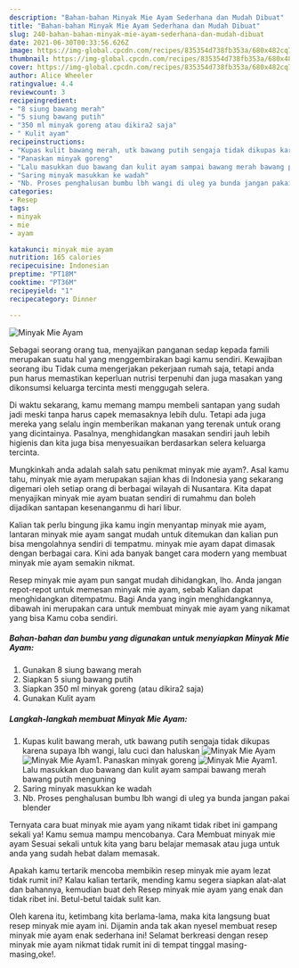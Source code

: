 ```yaml
---
description: "Bahan-bahan Minyak Mie Ayam Sederhana dan Mudah Dibuat"
title: "Bahan-bahan Minyak Mie Ayam Sederhana dan Mudah Dibuat"
slug: 240-bahan-bahan-minyak-mie-ayam-sederhana-dan-mudah-dibuat
date: 2021-06-30T00:33:56.626Z
image: https://img-global.cpcdn.com/recipes/835354d738fb353a/680x482cq70/minyak-mie-ayam-foto-resep-utama.jpg
thumbnail: https://img-global.cpcdn.com/recipes/835354d738fb353a/680x482cq70/minyak-mie-ayam-foto-resep-utama.jpg
cover: https://img-global.cpcdn.com/recipes/835354d738fb353a/680x482cq70/minyak-mie-ayam-foto-resep-utama.jpg
author: Alice Wheeler
ratingvalue: 4.4
reviewcount: 3
recipeingredient:
- "8 siung bawang merah"
- "5 siung bawang putih"
- "350 ml minyak goreng atau dikira2 saja"
- " Kulit ayam"
recipeinstructions:
- "Kupas kulit bawang merah, utk bawang putih sengaja tidak dikupas karena supaya lbh wangi, lalu cuci dan haluskan"
- "Panaskan minyak goreng"
- "Lalu masukkan duo bawang dan kulit ayam sampai bawang merah bawang putih menguning"
- "Saring minyak masukkan ke wadah"
- "Nb. Proses penghalusan bumbu lbh wangi di uleg ya bunda jangan pakai blender"
categories:
- Resep
tags:
- minyak
- mie
- ayam

katakunci: minyak mie ayam 
nutrition: 165 calories
recipecuisine: Indonesian
preptime: "PT18M"
cooktime: "PT36M"
recipeyield: "1"
recipecategory: Dinner

---
```



![Minyak Mie Ayam](https://img-global.cpcdn.com/recipes/835354d738fb353a/680x482cq70/minyak-mie-ayam-foto-resep-utama.jpg)

Sebagai seorang orang tua, menyajikan panganan sedap kepada famili merupakan suatu hal yang menggembirakan bagi kamu sendiri. Kewajiban seorang ibu Tidak cuma mengerjakan pekerjaan rumah saja, tetapi anda pun harus memastikan keperluan nutrisi terpenuhi dan juga masakan yang dikonsumsi keluarga tercinta mesti menggugah selera.

Di waktu  sekarang, kamu memang mampu membeli santapan yang sudah jadi meski tanpa harus capek memasaknya lebih dulu. Tetapi ada juga mereka yang selalu ingin memberikan makanan yang terenak untuk orang yang dicintainya. Pasalnya, menghidangkan masakan sendiri jauh lebih higienis dan kita juga bisa menyesuaikan berdasarkan selera keluarga tercinta. 



Mungkinkah anda adalah salah satu penikmat minyak mie ayam?. Asal kamu tahu, minyak mie ayam merupakan sajian khas di Indonesia yang sekarang digemari oleh setiap orang di berbagai wilayah di Nusantara. Kita dapat menyajikan minyak mie ayam buatan sendiri di rumahmu dan boleh dijadikan santapan kesenanganmu di hari libur.

Kalian tak perlu bingung jika kamu ingin menyantap minyak mie ayam, lantaran minyak mie ayam sangat mudah untuk ditemukan dan kalian pun bisa mengolahnya sendiri di tempatmu. minyak mie ayam dapat dimasak dengan berbagai cara. Kini ada banyak banget cara modern yang membuat minyak mie ayam semakin nikmat.

Resep minyak mie ayam pun sangat mudah dihidangkan, lho. Anda jangan repot-repot untuk memesan minyak mie ayam, sebab Kalian dapat menghidangkan ditempatmu. Bagi Anda yang ingin menghidangkannya, dibawah ini merupakan cara untuk membuat minyak mie ayam yang nikamat yang bisa Kamu coba sendiri.

<!--inarticleads1-->

##### Bahan-bahan dan bumbu yang digunakan untuk menyiapkan Minyak Mie Ayam:

1. Gunakan 8 siung bawang merah
1. Siapkan 5 siung bawang putih
1. Siapkan 350 ml minyak goreng (atau dikira2 saja)
1. Gunakan  Kulit ayam




<!--inarticleads2-->

##### Langkah-langkah membuat Minyak Mie Ayam:

1. Kupas kulit bawang merah, utk bawang putih sengaja tidak dikupas karena supaya lbh wangi, lalu cuci dan haluskan
<img src="https://img-global.cpcdn.com/steps/4b6c07c47f56d183/160x128cq70/minyak-mie-ayam-langkah-memasak-1-foto.jpg" alt="Minyak Mie Ayam"><img src="https://img-global.cpcdn.com/steps/a06a8dcbd24a3eb4/160x128cq70/minyak-mie-ayam-langkah-memasak-1-foto.jpg" alt="Minyak Mie Ayam">1. Panaskan minyak goreng
<img src="https://img-global.cpcdn.com/steps/0b8f1cee9cffa64e/160x128cq70/minyak-mie-ayam-langkah-memasak-2-foto.jpg" alt="Minyak Mie Ayam">1. Lalu masukkan duo bawang dan kulit ayam sampai bawang merah bawang putih menguning
1. Saring minyak masukkan ke wadah
1. Nb. Proses penghalusan bumbu lbh wangi di uleg ya bunda jangan pakai blender




Ternyata cara buat minyak mie ayam yang nikamt tidak ribet ini gampang sekali ya! Kamu semua mampu mencobanya. Cara Membuat minyak mie ayam Sesuai sekali untuk kita yang baru belajar memasak atau juga untuk anda yang sudah hebat dalam memasak.

Apakah kamu tertarik mencoba membikin resep minyak mie ayam lezat tidak rumit ini? Kalau kalian tertarik, mending kamu segera siapkan alat-alat dan bahannya, kemudian buat deh Resep minyak mie ayam yang enak dan tidak ribet ini. Betul-betul taidak sulit kan. 

Oleh karena itu, ketimbang kita berlama-lama, maka kita langsung buat resep minyak mie ayam ini. Dijamin anda tak akan nyesel membuat resep minyak mie ayam enak sederhana ini! Selamat berkreasi dengan resep minyak mie ayam nikmat tidak rumit ini di tempat tinggal masing-masing,oke!.

